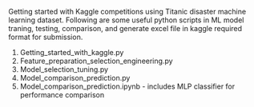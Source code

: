 Getting started with Kaggle competitions using Titanic disaster machine learning dataset. 
Following are some useful python scripts in ML model traning, testing, comparison, and generate excel file in kaggle required format for submission. 

1. Getting_started_with_kaggle.py
2. Feature_preparation_selection_engineering.py
3. Model_selection_tuning.py
4. Model_comparison_prediction.py
5. Model_comparison_prediction.ipynb - includes MLP classifier for performance comparison
